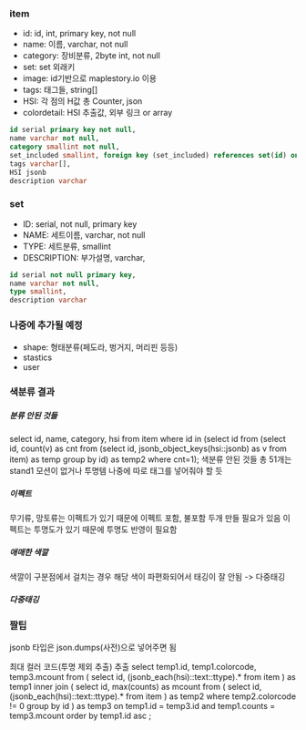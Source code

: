 ### item
- id: id, int, primary key, not null
- name: 이름, varchar, not null
- category: 장비분류, 2byte int, not null
- set: set 외래키
- image: id기반으로 maplestory.io 이용
- tags: 태그들, string[] 
- HSI: 각 점의 H값 총 Counter, json
- colordetail: HSI 추출값, 외부 링크 or array
```sql
id serial primary key not null,
name varchar not null,
category smallint not null,
set_included smallint, foreign key (set_included) references set(id) on delete set null on update cascade,
tags varchar[],
HSI jsonb
description varchar
```

### set
- ID: serial, not null, primary key
- NAME: 세트이름, varchar, not null
- TYPE: 세트분류, smallint
- DESCRIPTION: 부가설명, varchar, 
```sql
id serial not null primary key,
name varchar not null,
type smallint,
description varchar
```



### 나중에 추가될 예정
- shape: 형태분류(페도라, 벙거지, 머리핀 등등)
- stastics
- user

### 색분류 결과
##### 분류 안된 것들
select id, name, category, hsi from item where id in (select id from (select id, count(v) as cnt from (select id, jsonb_object_keys(hsi::jsonb) as v from item) as temp group by id) as temp2 where cnt=1);
색분류 안된 것들 총 51개는 stand1 모션이 없거나 투명템
나중에 따로 태그를 넣어줘야 할 듯
##### 이펙트
무기류, 망토류는 이펙트가 있기 때문에 이펙트 포함, 불포함 두개 만들 필요가 있음
이펙트는 투명도가 있기 때문에 투명도 반영이 필요함
##### 애매한 색깔
색깔이 구분점에서 걸치는 경우 해당 색이 파편화되어서 태깅이 잘 안됨 -> 다중태깅
##### 다중태깅


### 짤팁
jsonb 타입은 json.dumps(사전)으로 넣어주면 됨

최대 컬러 코드(투명 제외 추출) 추출
select temp1.id, temp1.colorcode, temp3.mcount 
    from (
        select id, (jsonb_each(hsi)::text::ttype).* from item
    ) as temp1 
    inner join (
        select id, max(counts) as mcount 
        from (
            select id, (jsonb_each(hsi)::text::ttype).* 
            from item
        ) as temp2 
        where temp2.colorcode != 0 group by id
    ) as temp3 
    on temp1.id = temp3.id and temp1.counts = temp3.mcount 
order by temp1.id asc
;
